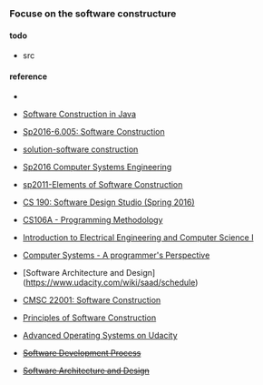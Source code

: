 ### Focuse on the software constructure

#### todo
* src

#### reference

* 
* [Software Construction in Java](https://www.edx.org/course/software-construction-java-mitx-6-005-1x#!)
* [Sp2016-6.005: Software Construction](http://web.mit.edu/6.005/www/sp16/)
* [solution-software construction](https://github.com/claytonm/6005)
* [Sp2016 Computer Systems Engineering](http://web.mit.edu/6.033/www/)
* [sp2011-Elements of Software Construction](http://ocw.mit.edu/courses/electrical-engineering-and-computer-science/6-005-elements-of-software-construction-fall-2011/lecture-notes/)
* [CS 190: Software Design Studio (Spring 2016)](http://web.stanford.edu/~ouster/cgi-bin/cs190-spring16/index.php)
* [CS106A - Programming Methodology](https://see.stanford.edu/Course/CS106A)
* [Introduction to Electrical Engineering and Computer Science I](http://ocw.mit.edu/courses/electrical-engineering-and-computer-science/6-01sc-introduction-to-electrical-engineering-and-computer-science-i-spring-2011/unit-1-software-engineering/object-oriented-programming/)

* [Computer Systems - A programmer's Perspective](http://www.cs.cmu.edu/~213/schedule.html)
* [Software Architecture and Design] (https://www.udacity.com/wiki/saad/schedule)
* [CMSC 22001: Software Construction](http://people.cs.uchicago.edu/~shanlu/teaching/22001_sp16/index.html#overview)
* [Principles of Software Construction](https://www.cs.cmu.edu/~charlie/courses/15-214/2016-spring/index.html)
* [Advanced Operating Systems on Udacity](https://www.udacity.com/wiki/ud189)
* <del>[Software Development Process](https://www.udacity.com/courses/ud805) </del> 
* <del>[Software Architecture and Design](https://www.udacity.com/wiki/saad/schedule)</del> 
